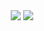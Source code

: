 <div>
<center>
<img src="https://github-readme-stats.vercel.app/api?username=Schmaenjael&count_private=true&show_icons=true&theme=midnight-purple&locale=en&include_all_commits=true&custom_title=Schmaenjael's%20Github%20Stats&hide=issues">
<img src="https://github-readme-stats.vercel.app/api/top-langs/?username=Schmaenjael&theme=midnight-purple">
</center>
</div>
